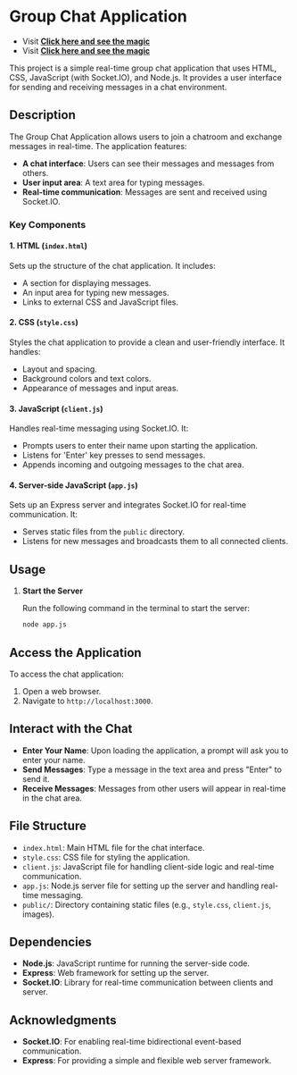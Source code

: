 # Group Chat Application

- Visit **[Click here and see the magic](https://chatapp-roan-theta.vercel.app/)**
- Visit **[Click here and see the magic](https://lucy-chatapp.onrender.com/)**

This project is a simple real-time group chat application that uses HTML, CSS, JavaScript (with Socket.IO), and Node.js. It provides a user interface for sending and receiving messages in a chat environment.

## Description

The Group Chat Application allows users to join a chatroom and exchange messages in real-time. The application features:

- **A chat interface**: Users can see their messages and messages from others.
- **User input area**: A text area for typing messages.
- **Real-time communication**: Messages are sent and received using Socket.IO.

### Key Components

#### 1. **HTML (`index.html`)**

Sets up the structure of the chat application. It includes:
- A section for displaying messages.
- An input area for typing new messages.
- Links to external CSS and JavaScript files.

#### 2. **CSS (`style.css`)**

Styles the chat application to provide a clean and user-friendly interface. It handles:
- Layout and spacing.
- Background colors and text colors.
- Appearance of messages and input areas.

#### 3. **JavaScript (`client.js`)**

Handles real-time messaging using Socket.IO. It:
- Prompts users to enter their name upon starting the application.
- Listens for 'Enter' key presses to send messages.
- Appends incoming and outgoing messages to the chat area.

#### 4. **Server-side JavaScript (`app.js`)**

Sets up an Express server and integrates Socket.IO for real-time communication. It:
- Serves static files from the `public` directory.
- Listens for new messages and broadcasts them to all connected clients.

## Usage

1. **Start the Server**

   Run the following command in the terminal to start the server:

   ```bash
   node app.js

## Access the Application

To access the chat application:

1. Open a web browser.
2. Navigate to `http://localhost:3000`.

## Interact with the Chat

- **Enter Your Name**: Upon loading the application, a prompt will ask you to enter your name.
- **Send Messages**: Type a message in the text area and press "Enter" to send it.
- **Receive Messages**: Messages from other users will appear in real-time in the chat area.

## File Structure

- `index.html`: Main HTML file for the chat interface.
- `style.css`: CSS file for styling the application.
- `client.js`: JavaScript file for handling client-side logic and real-time communication.
- `app.js`: Node.js server file for setting up the server and handling real-time messaging.
- `public/`: Directory containing static files (e.g., `style.css`, `client.js`, images).

## Dependencies

- **Node.js**: JavaScript runtime for running the server-side code.
- **Express**: Web framework for setting up the server.
- **Socket.IO**: Library for real-time communication between clients and server.

## Acknowledgments

- **Socket.IO**: For enabling real-time bidirectional event-based communication.
- **Express**: For providing a simple and flexible web server framework.

   

